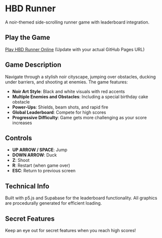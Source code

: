 # HBD Runner

A noir-themed side-scrolling runner game with leaderboard integration.

## Play the Game

[Play HBD Runner Online](https://YourUsername.github.io/hbd-runner/) (Update with your actual GitHub Pages URL)

## Game Description

Navigate through a stylish noir cityscape, jumping over obstacles, ducking under barriers, and shooting at enemies. The game features:

- **Noir Art Style**: Black and white visuals with red accents
- **Multiple Enemies and Obstacles**: Including a special birthday cake obstacle
- **Power-Ups**: Shields, beam shots, and rapid fire
- **Global Leaderboard**: Compete for high scores
- **Progressive Difficulty**: Game gets more challenging as your score increases

## Controls

- **UP ARROW / SPACE**: Jump
- **DOWN ARROW**: Duck
- **Z**: Shoot
- **R**: Restart (when game over)
- **ESC**: Return to previous screen

## Technical Info

Built with p5.js and Supabase for the leaderboard functionality. All graphics are procedurally generated for efficient loading.

## Secret Features

Keep an eye out for secret features when you reach high scores!
